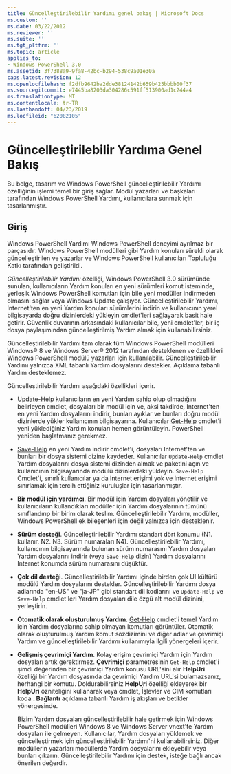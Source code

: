 ```yaml
---
title: Güncelleştirilebilir Yardımı genel bakış | Microsoft Docs
ms.custom: ''
ms.date: 03/22/2012
ms.reviewer: ''
ms.suite: ''
ms.tgt_pltfrm: ''
ms.topic: article
applies_to:
- Windows PowerShell 3.0
ms.assetid: 3f7388a9-9fa8-42bc-b294-538c9a01e30a
caps.latest.revision: 12
ms.openlocfilehash: f2dfb9642ba2dde38124142b659b425bbbb00f37
ms.sourcegitcommit: e7445ba8203da304286c591ff513900ad1c244a4
ms.translationtype: MT
ms.contentlocale: tr-TR
ms.lasthandoff: 04/23/2019
ms.locfileid: "62082105"
---
```

# <a name="updatable-help-overview"></a>Güncelleştirilebilir Yardıma Genel Bakış

Bu belge, tasarım ve Windows PowerShell güncelleştirilebilir Yardımı özelliğinin işlemi temel bir giriş sağlar. Modül yazarları ve başkaları tarafından Windows PowerShell Yardımı, kullanıcılara sunmak için tasarlanmıştır.

## <a name="introduction"></a>Giriş

Windows PowerShell Yardımı Windows PowerShell deneyimi ayrılmaz bir parçasıdır. Windows PowerShell modülleri gibi Yardım konuları sürekli olarak güncelleştirilen ve yazarlar ve Windows PowerShell kullanıcıları Topluluğu Katkı tarafından geliştirildi.

*Güncelleştirilebilir Yardımı* özelliği, Windows PowerShell 3.0 sürümünde sunulan, kullanıcıların Yardım konuları en yeni sürümleri komut isteminde, yerleşik Windows PowerShell komutları için bile yeni modüller indirmeden olmasını sağlar veya Windows Update çalışıyor. Güncelleştirilebilir Yardımı, Internet'ten en yeni Yardım konuları sürümlerini indirin ve kullanıcının yerel bilgisayarda doğru dizinlerdeki yükleyin cmdlet'leri sağlayarak basit hale getirir. Güvenlik duvarının arkasındaki kullanıcılar bile, yeni cmdlet'ler, bir iç dosya paylaşımından güncelleştirilmiş Yardım almak için kullanabilirsiniz.

Güncelleştirilebilir Yardımı tam olarak tüm Windows PowerShell modülleri Windows® 8 ve Windows Server® 2012 tarafından desteklenen ve özellikleri Windows PowerShell modülü yazarları için kullanılabilir. Güncelleştirilebilir Yardımı yalnızca XML tabanlı Yardım dosyalarını destekler. Açıklama tabanlı Yardım desteklemez.

Güncelleştirilebilir Yardımı aşağıdaki özellikleri içerir.

- [Update-Help](/powershell/module/Microsoft.PowerShell.Core/Update-Help) kullanıcıların en yeni Yardım sahip olup olmadığını belirleyen cmdlet, dosyaları bir modül için ve, aksi takdirde, Internet'ten en yeni Yardım dosyalarını indirir, bunları ayıklar ve bunları doğru modül dizinlerde yükler kullanıcının bilgisayarına.
  Kullanıcılar [Get-Help](/powershell/module/Microsoft.PowerShell.Core/Get-Help) cmdlet'i yeni yüklediğiniz Yardım konuları hemen görüntüleyin.
  PowerShell yeniden başlatmanız gerekmez.

- [Save-Help](/powershell/module/Microsoft.PowerShell.Core/Save-Help) en yeni Yardım indirir cmdlet'i, dosyaları Internet'ten ve bunları bir dosya sistemi dizine kaydeder. Kullanıcılar `Update-Help` cmdlet Yardım dosyalarını dosya sistemi dizinden almak ve paketini açın ve kullanıcının bilgisayarında modülü dizinlerdeki yükleyin. `Save-Help` Cmdlet'i, sınırlı kullanıcılar ya da Internet erişimi yok ve Internet erişimi sınırlamak için tercih ettiğiniz kuruluşlar için tasarlanmıştır.

- **Bir modül için yardımcı**. Bir modül için Yardım dosyaları yönetilir ve kullanıcıların kullandıkları modüller için Yardım dosyalarının tümünü sınıflandırıp bir birim olarak teslim. Güncelleştirilebilir Yardımı, modüller, Windows PowerShell ek bileşenleri için değil yalnızca için desteklenir.

- **Sürüm desteği**. Güncelleştirilebilir Yardımı standart dört konumu (N1. kullanır. N2. N3. Sürüm numaraları N4). Güncelleştirilebilir Yardımı, kullanıcının bilgisayarında bulunan sürüm numarasını Yardım dosyaları Yardım dosyalarını indirir (veya `Save-Help` dizin) Yardım dosyalarını Internet konumda sürüm numarasını düşüktür.

- **Çok dil desteği**. Güncelleştirilebilir Yardımı içinde birden çok UI kültürü modülü Yardım dosyalarını destekler. Güncelleştirilebilir Yardımı dosya adlarında "en-US" ve "ja-JP" gibi standart dil kodlarını ve `Update-Help` ve `Save-Help` cmdlet'leri Yardım dosyaları dile özgü alt modül dizinini, yerleştirin.

- **Otomatik olarak oluşturulmuş Yardım**. [Get-Help](/powershell/module/Microsoft.PowerShell.Core/Get-Help) cmdlet'i temel Yardım için Yardım dosyalarına sahip olmayan komutları görüntüler. Otomatik olarak oluşturulmuş Yardım komut sözdizimini ve diğer adlar ve çevrimiçi Yardım ve güncelleştirilebilir Yardımı kullanımıyla ilgili yönergeleri içerir.

- **Gelişmiş çevrimiçi Yardım**. Kolay erişim çevrimiçi Yardım için Yardım dosyaları artık gerektirmez. **Çevrimiçi** parametresinin `Get-Help` cmdlet'i şimdi değerinden bir çevrimiçi Yardım konusu URL'sini alır **HelpUri** özelliği bir Yardım dosyasında da çevrimiçi Yardım URL'si bulamazsanız, herhangi bir komutu. Doldurabilirsiniz **HelpUri** özelliği ekleyerek bir **HelpUri** özniteliğini kullanarak veya cmdlet, İşlevler ve CIM komutları koda **. Bağlantı** açıklama tabanlı Yardım iş akışları ve betikler yönergesinde.

  Bizim Yardım dosyaları güncelleştirilebilir hale getirmek için Windows PowerShell modülleri Windows 8 ve Windows Server vnext'te Yardım dosyaları ile gelmeyen. Kullanıcılar, Yardım dosyaları yüklemek ve güncelleştirmek için güncelleştirilebilir Yardımı'ni kullanabilirsiniz. Diğer modüllerin yazarları modüllerde Yardım dosyalarını ekleyebilir veya bunları çıkarın. Güncelleştirilebilir Yardımı için destek, isteğe bağlı ancak önerilen değerdir.
